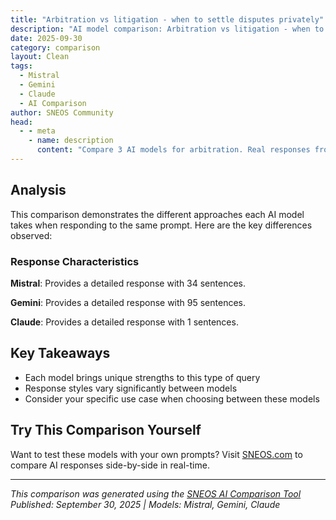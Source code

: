 ```yaml
---
title: "Arbitration vs litigation - when to settle disputes privately"
description: "AI model comparison: Arbitration vs litigation - when to settle disputes privately..."
date: 2025-09-30
category: comparison
layout: Clean
tags:
  - Mistral
  - Gemini
  - Claude
  - AI Comparison
author: SNEOS Community
head:
  - - meta
    - name: description
      content: "Compare 3 AI models for arbitration. Real responses from Mistral, Gemini, Claude with detailed analysis."
---
```


<ChatComparison
  title="Arbitration vs litigation - when to settle disputes privately"
  prompt="Arbitration vs litigation - when to settle disputes privately"
  :responses='{
    "Mistral": "Choosing between arbitration and litigation for settling disputes depends on various factors, including the nature of the dispute, the preferences of the parties involved, and the specific circumstances of the case. Here are some considerations to help determine when to settle disputes privately through arbitration:\n\n### When to Choose Arbitration:\n\n1. **Confidentiality**:\n   - Arbitration proceedings are typically private, which can be beneficial if the dispute involves sensitive information or if the parties prefer to keep the details confidential.\n\n2. **Speed**:\n   - Arbitration can often be resolved more quickly than litigation, as it avoids the backlog of court cases and the formalities of court procedures.\n\n3. **Cost**:\n   - While arbitration can be costly due to the fees for arbitrators and administrative costs, it can still be more cost-effective than litigation, especially if the dispute is resolved quickly.\n\n4. **Flexibility**:\n   - Arbitration allows for more flexibility in scheduling and procedures, which can be tailored to the specific needs of the parties.\n\n5. **Expertise**:\n   - Arbitrators can be chosen based on their expertise in the subject matter of the dispute, which can lead to more informed and specialized decisions.\n\n6. **Finality**:\n   - Arbitration decisions are generally final and binding, with limited grounds for appeal. This can provide a definitive resolution to the dispute.\n\n7. **International Disputes**:\n   - For cross-border disputes, arbitration can be more practical as it avoids the complexities of different legal systems and jurisdictions.\n\n### When to Choose Litigation:\n\n1. **Public Record**:\n   - Litigation is conducted in public courts, which can be beneficial if the parties want the dispute and its resolution to be a matter of public record.\n\n2. **Precedent**:\n   - Court decisions can set legal precedents, which can be important for future cases or for establishing legal principles.\n\n3. **Complex Legal Issues**:\n   - Litigation may be more appropriate for disputes involving complex legal issues that require judicial interpretation and the application of legal principles.\n\n4. **Enforceability**:\n   - Court judgments are generally easier to enforce, especially in cases where the losing party may not comply voluntarily.\n\n5. **Appeal Rights**:\n   - Litigation provides more opportunities for appeal, which can be important if one party believes the initial decision was incorrect.\n\n6. **Public Interest**:\n   - For disputes that have broader public interest or policy implications, litigation may be more suitable as it allows for public scrutiny and input.\n\n### Factors to Consider:\n\n- **Nature of the Dispute**:\n  - Consider the complexity and sensitivity of the dispute.\n\n- **Relationship Between Parties**:\n  - If the parties have an ongoing relationship, arbitration may help preserve it by avoiding the adversarial nature of litigation.\n\n- **Resources**:\n  - Evaluate the time, cost, and resources available for resolving the dispute.\n\n- **Legal Requirements**:\n  - Some disputes may be subject to mandatory arbitration clauses in contracts or specific legal requirements.\n\n- **Preference for Control**:\n  - Arbitration allows parties to have more control over the process, including the selection of the arbitrator and the procedural rules.\n\nUltimately, the decision to settle disputes privately through arbitration or to pursue litigation should be based on a careful assessment of these factors and the specific needs and goals of the parties involved.",
    "Gemini": "Okay, let\u0027s break down the key considerations for choosing between arbitration and litigation, and when settling disputes privately makes the most sense.\n\n**Arbitration vs. Litigation: A Quick Comparison**\n\n| Feature          | Arbitration                                                                                                                                                                                                                                                                                                                                                        | Litigation (Court)                                                                                                                                                                                                                                                                     |\n|-------------------|--------------------------------------------------------------------------------------------------------------------------------------------------------------------------------------------------------------------------------------------------------------------------------------------------------------------------------------------------------------------|---------------------------------------------------------------------------------------------------------------------------------------------------------------------------------------------------------------------------------------------------------------------------------------------|\n| **Forum**          | Private forum with a neutral arbitrator (or panel of arbitrators) chosen by the parties (or by an organization like the AAA).                                                                                                                                                                                                                                  | Public court system presided over by a judge (and potentially a jury).                                                                                                                                                                                                                   |\n| **Rules**          | Governed by the arbitration agreement and the rules of the chosen arbitration organization (e.g., AAA, JAMS).  Often more flexible and streamlined than court rules.                                                                                                                                                                                              | Governed by strict rules of civil procedure and evidence.                                                                                                                                                                                                                                 |\n| **Procedure**      | Generally faster and more informal.  Discovery may be limited.  The arbitrator controls the process.                                                                                                                                                                                                                                                           | Can be lengthy and complex.  Extensive discovery is common.  The judge manages the process, but attorneys have significant control within the rules.                                                                                                                                            |\n| **Cost**           | Arbitrator fees can be substantial (shared by the parties).  However, reduced discovery and a faster process may lead to lower overall costs than litigation in some cases.                                                                                                                                                                                   | Court filing fees are generally lower than arbitrator fees.  However, extensive discovery, motion practice, and trial can make litigation significantly more expensive, especially if the case is complex.                                                                                   |\n| **Privacy**        | Generally confidential.  The proceedings and the outcome are not public record.                                                                                                                                                                                                                                                                             | Public record.  Court documents and proceedings are generally open to the public.                                                                                                                                                                                                      |\n| **Decision Maker** | Arbitrator(s) with expertise in the subject matter (ideally).                                                                                                                                                                                                                                                                                              | Judge (legal expertise) and potentially a jury (common sense).                                                                                                                                                                                                                           |\n| **Appeal**         | Very limited grounds for appeal.  Arbitration decisions are generally final and binding.  Appeals are usually limited to issues of fraud, bias, or procedural irregularities.                                                                                                                                                                                 | Broader grounds for appeal.  Appeals can be based on errors of law or fact.                                                                                                                                                                                                              |\n| **Enforcement**    | Easier to enforce internationally due to treaties like the New York Convention.                                                                                                                                                                                                                                                                            | Enforcement can be more complex, especially internationally.                                                                                                                                                                                                                             |\n| **Relationship**   | Can be less adversarial than litigation, potentially preserving business relationships.                                                                                                                                                                                                                                                                   | Can be highly adversarial and damaging to relationships.                                                                                                                                                                                                                                    |\n\n**When to Consider Arbitration (and When It\u0027s Often Required):**\n\n*   **Existing Arbitration Agreement:**  The most common reason is that the parties have *already agreed* in a contract to arbitrate any disputes arising from that contract.  These clauses are very common in commercial agreements, employment contracts, and consumer agreements.  Courts generally enforce valid arbitration agreements.\n*   **Desire for Privacy:**  If confidentiality is paramount (e.g., protecting trade secrets, reputation), arbitration is often preferred.\n*   **Need for Subject Matter Expertise:**  If the dispute involves complex technical or industry-specific issues, an arbitrator with relevant expertise can be invaluable.\n*   **Desire for a Faster Resolution:**  Arbitration is generally quicker than litigation, especially in jurisdictions with crowded court dockets.\n*   **Cost Concerns (Potentially):** While arbitrator fees are high, the streamlined process can lead to lower overall costs if discovery is limited and the case resolves quickly.\n*   **International Disputes:**  The New York Convention makes enforcement of arbitration awards easier across international borders.\n*   **Maintaining Relationships:** If the parties want to maintain a business relationship, arbitration can be less adversarial than litigation.\n*   **Simpler Disputes:** For straightforward, less complex disputes, arbitration can be a more efficient and cost-effective option.\n\n**When to Consider Litigation:**\n\n*   **No Arbitration Agreement:**  If there\u0027s no agreement to arbitrate, you generally have the right to sue in court.\n*   **Need for Extensive Discovery:**  If you need broad access to documents and witnesses to prove your case, litigation may be better (although you can sometimes negotiate more extensive discovery in arbitration).\n*   **Complex Legal Issues:**  If the case involves novel or complex legal questions, a court\u0027s established legal precedent may be more desirable.\n*   **Need for a Jury Trial:**  Arbitration does not provide for a jury trial.  If you believe a jury would be more sympathetic to your case, litigation is necessary.\n*   **Seeking Injunctive Relief:** While arbitrators can sometimes grant injunctive relief, courts are often better equipped to enforce such orders, especially against non-parties.\n*   **Challenging the Validity of a Contract:**  If you are challenging the validity of the contract containing the arbitration clause itself (e.g., arguing it was obtained through fraud or duress), a court may need to decide that issue first.\n*   **Strong Precedent Needed:** If establishing legal precedent is important, litigation is the way to go, as arbitration decisions are not binding precedent.\n*   **Unequal Bargaining Power:**  In some cases, courts may scrutinize arbitration agreements more closely if there is a significant power imbalance between the parties (e.g., in consumer contracts).\n\n**When to Settle Disputes Privately (Instead of Arbitration *or* Litigation):**\n\nSettlement is almost always worth considering *before* and *during* both arbitration and litigation.  Settlement avoids the expense, time, and uncertainty of a final decision by a third party.  Here are key situations where private settlement is particularly attractive:\n\n*   **Early in the Dispute:**  The earlier you can reach a settlement, the lower the costs and the less damage to relationships.\n*   **When You Value Control:**  Settlement allows you to control the outcome.  You decide the terms, rather than leaving it to an arbitrator or judge.\n*   **When You Want to Preserve Relationships:**  Negotiated settlements can be less adversarial than arbitration or litigation, helping to preserve business or personal relationships.\n*   **When You Need a Creative Solution:**  Settlement allows for more flexible and creative solutions that a court or arbitrator might not be able to order (e.g., ongoing business arrangements, apologies, non-monetary compensation).\n*   **When You Have a Strong Case, But Want to Avoid Risk:**  Even with a strong case, there\u0027s always a risk of losing in arbitration or litigation.  Settlement eliminates that risk.\n*   **When You Have a Weak Case, But Want to Limit Your Losses:**  Settlement can allow you to minimize your potential liability.\n*   **When You Need a Quick Resolution:**  Settlement can be reached much faster than arbitration or litigation.\n*   **When Confidentiality is Important:**  Settlement agreements are generally confidential.\n*   **When You Want to Avoid Negative Publicity:**  Settlement can avoid the public scrutiny that can come with litigation.\n*   **After Discovery/Information Exchange:**  Once you\u0027ve gathered more information through discovery (in litigation) or information exchange (in arbitration or pre-suit negotiation), you have a better understanding of the strengths and weaknesses of your case, making settlement discussions more productive.\n*   **Mediation:** Mediation is a structured negotiation process facilitated by a neutral third-party mediator. It can be highly effective in reaching a settlement.  It\u0027s often required or strongly encouraged by courts and arbitration organizations.\n*   **When the Cost of Proceeding Outweighs the Potential Benefit:**  Sometimes, even if you believe you could win, the cost of pursuing the case to a final decision simply isn\u0027t worth it.\n\n**Key Considerations for Deciding Whether to Settle Privately:**\n\n*   **Strength of Your Case:**  Assess the likelihood of success on the merits.\n*   **Potential Damages:**  Estimate the amount of damages you could recover (or be liable for).\n*   **Costs of Proceeding:**  Calculate the legal fees, expert witness fees, and other expenses of arbitration or litigation.\n*   **Risk Tolerance:**  How comfortable are you with the uncertainty of a third-party decision?\n*   **Business Considerations:**  What are the potential impacts on your business, reputation, and relationships?\n*   **Opponent\u0027s Position:**  Understand your opponent\u0027s strengths, weaknesses, and motivations.  Are they likely to be reasonable in settlement negotiations?\n*   **Applicable Law:** Be sure you understand the applicable law and how it applies to your specific fact pattern.\n*   **Emotional Factors:**  Try to set aside emotions and make a rational decision based on the factors above.\n\n**In Summary:**\n\n*   **Arbitration** is a private alternative to litigation, often required by contract, and generally faster and more confidential.\n*   **Litigation** is the traditional court process, offering broader discovery and appeal rights, but can be more expensive and time-consuming.\n*   **Settlement** is almost always worth exploring, as it allows you to control the outcome, preserve relationships, and avoid the risks and costs of arbitration or litigation. Mediation is a valuable tool to facilitate settlement.\n\n**Important Note:** This information is for general guidance only and should not be considered legal advice.  You should consult with an attorney to discuss your specific situation and determine the best course of action. They can analyze your contract, assess the facts, and advise you on your legal options.\n",
    "Claude": "## Arbitration vs Litigation: Key Considerations\n\n### **Arbitration Advantages**\n- **Speed**: Typically resolves in 6-12 months vs 2-5\u002B years for litigation\n- **Cost**: Often 20-50% less expensive than court proceedings\n- **Privacy**: Confidential process protects sensitive information\n- **Expertise**: Arbitrators can be chosen for specific industry knowledge\n- **Flexibility**: More relaxed rules of evidence and procedure\n- **Finality**: Limited appeal options provide closure\n\n### **Litigation Advantages**\n- **Discovery**: Broader ability to obtain evidence and documents\n- **Appeals**: Multiple levels of review available\n- **Enforcement**: Court judgments may be easier to enforce\n- **Precedent**: Creates legal precedent for future cases\n- **Public accountability**: Transparent process\n- **Class actions**: Ability to join multiple parties\n\n## When to Choose Arbitration\n\n**Best for:**\n- Commercial disputes between businesses\n- Contractual disagreements with arbitration clauses\n- International disputes\n- Cases requiring specialized expertise\n- When privacy is paramount\n- Ongoing business relationships you want to preserve\n\n## When to Choose Litigation\n\n**Best for:**\n- Cases involving significant legal precedent\n- Disputes requiring extensive discovery\n- When seeking punitive damages\n- Public interest matters\n- Cases where enforcement may be challenging\n- Constitutional or statutory violations\n\n## Hybrid Options\n\n- **Mediation first**: Attempt negotiated settlement before formal proceedings\n- **Med-arb**: Mediation followed by binding arbitration if needed\n- **High-low arbitration**: Parties agree on damage ranges in advance\n\n**Consider your priorities**: speed vs thoroughness, privacy vs precedent, cost vs comprehensive remedies."
  }'
  published-date="11:41"
/>

## Analysis

This comparison demonstrates the different approaches each AI model takes when responding to the same prompt. Here are the key differences observed:

### Response Characteristics

**Mistral**: Provides a detailed response with 34 sentences. 

**Gemini**: Provides a detailed response with 95 sentences. 

**Claude**: Provides a detailed response with 1 sentences. 

## Key Takeaways

- Each model brings unique strengths to this type of query
- Response styles vary significantly between models
- Consider your specific use case when choosing between these models

## Try This Comparison Yourself

Want to test these models with your own prompts? Visit [SNEOS.com](https://sneos.com) to compare AI responses side-by-side in real-time.

---

*This comparison was generated using the [SNEOS AI Comparison Tool](https://sneos.com)*
*Published: September 30, 2025 | Models: Mistral, Gemini, Claude*
